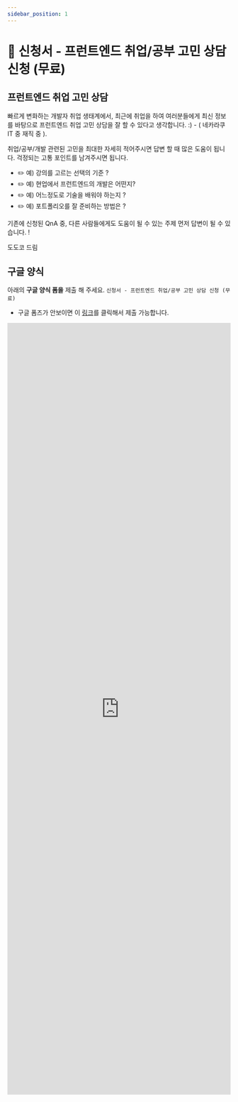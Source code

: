 ```yaml
---
sidebar_position: 1
---
```


# 🍶 신청서 - 프런트엔드 취업/공부 고민 상담 신청 (무료)



## 프런트엔드 취업 고민 상담

빠르게 변화하는 개발자 취업 생태계에서, 최근에 취업을 하여 여러분들에게 최신 정보를 바탕으로 프런트엔드 취업 고민 상담을 잘 할 수 있다고 생각합니다. :)  - ( 네카라쿠 IT 중 재직 중 ). 

취업/공부/개발 관련된 고민을 최대한 자세히 적어주시면 답변 할 때 많은 도움이 됩니다. 걱정되는 고통 포인트를 남겨주시면 됩니다.   

- ✏️ 예) 강의를 고르는 선택의 기준 ?   
- ✏️ 예) 현업에서 프런트엔드의 개발은 어떤지?  
- ✏️ 예) 어느정도로 기술을 배워야 하는지 ?  
- ✏️ 예) 포트폴리오를 잘 준비하는 방법은 ?   


기존에 신청된 QnA 중, 다른 사람들에게도 도움이 될 수 있는 주제 먼저 답변이 될 수 있습니다. !  

도도코 드림   

## 구글 양식 

아래의  **구글 양식 폼을** 제출 해 주세요. `신청서 - 프런트엔드 취업/공부 고민 상담 신청 (무료)`

- 구글 폼즈가 안보이면 이 [링크](https://forms.gle/7Y3GYVZmn82H9haA6)를 클릭해서 제출 가능합니다.

<iframe src="https://docs.google.com/forms/d/e/1FAIpQLSfWvBzxY2oHUAgNLKsoPDDOEhHktV9HCjSV-zYb1DCr6sNJ9w/viewform?embedded=true" width="100%" height="1739" frameborder="0" marginheight="0" marginwidth="0">로드 중…</iframe>


